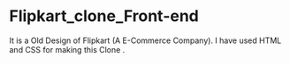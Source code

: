 # Flipkart_clone_Front-end
It is a Old Design of Flipkart (A E-Commerce Company).
I have used HTML and CSS for making this Clone .
